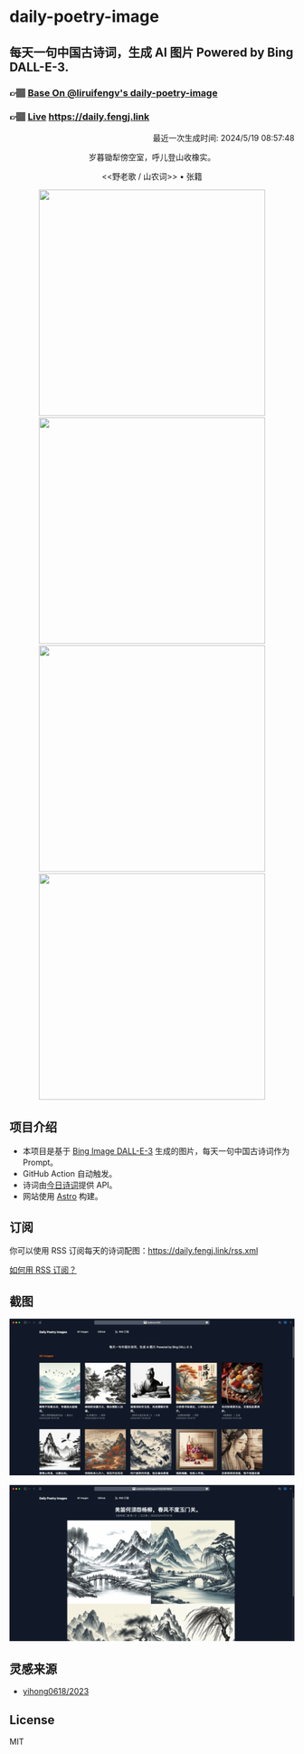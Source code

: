 
# daily-poetry-image

## 每天一句中国古诗词，生成 AI 图片 Powered by Bing DALL-E-3.

### 👉🏽 [Base On @liruifengv's daily-poetry-image](https://github.com/liruifengv/daily-poetry-image)

### 👉🏽 [Live](https://daily.fengj.link) https://daily.fengj.link

<p align="right">
  最近一次生成时间: 2024/5/19 08:57:48
</p>
<p align="center">
岁暮锄犁傍空室，呼儿登山收橡实。
</p>
<p align="center">
<<野老歌 / 山农词>> • 张籍
</p>
<p align="center">
<img src="https://tse4.mm.bing.net/th/id/OIG4.yBTnWrTMNqKfJb49tfsM" height="400" width="400" />
<img src="https://tse3.mm.bing.net/th/id/OIG4.z3l.pixySEmguzM8Crds" height="400" width="400" />
<img src="https://tse4.mm.bing.net/th/id/OIG4.g.CQ78ySM1rfGCHnrxcW" height="400" width="400" />
<img src="https://tse3.mm.bing.net/th/id/OIG4.ashCh2VimFi08JP07eb1" height="400" width="400" />
</p>

## 项目介绍

-   本项目是基于 [Bing Image DALL-E-3](https://www.bing.com/images/create) 生成的图片，每天一句中国古诗词作为 Prompt。
-   GitHub Action 自动触发。
-   诗词由[今日诗词](https://www.jinrishici.com/)提供 API。
-   网站使用 [Astro](https://astro.build) 构建。

## 订阅

你可以使用 RSS 订阅每天的诗词配图：https://daily.fengj.link/rss.xml

[如何用 RSS 订阅？](https://zhuanlan.zhihu.com/p/55026716)

## 截图

![图片列表](./screenshots/Snipaste_2023-12-28_21-00-26.png)

![图片详情](./screenshots/Snipaste_2023-12-28_21-00-53.png)

## 灵感来源

-   [yihong0618/2023](https://github.com/yihong0618/2023)

## License

MIT
